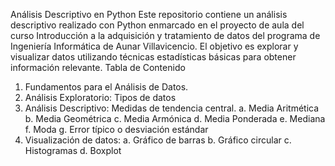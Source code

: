 Análisis Descriptivo en Python
Este repositorio contiene un análisis descriptivo realizado con Python enmarcado en el
proyecto de aula del curso Introducción a la adquisición y tratamiento de datos del
programa de Ingeniería Informática de Aunar Villavicencio.
El objetivo es explorar y visualizar datos utilizando técnicas estadísticas básicas para
obtener información relevante.
Tabla de Contenido
1. Fundamentos para el Análisis de Datos.
2. Análisis Exploratorio: Tipos de datos
3. Análisis Descriptivo: Medidas de tendencia central.
a. Media Aritmética
b. Media Geométrica
c. Media Armónica
d. Media Ponderada
e. Mediana
f. Moda
g. Error típico o desviación estándar
4. Visualización de datos:
a. Gráfico de barras
b. Gráfico circular
c. Histogramas
d. Boxplot 
